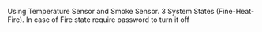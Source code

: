  Using Temperature Sensor and Smoke Sensor.
 3 System States (Fine-Heat-Fire).
 In case of Fire state require password to turn it off